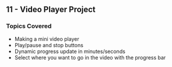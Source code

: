 ## 11 - Video Player Project

### Topics Covered

- Making a mini video player
- Play/pause and stop buttons
- Dynamic progress update in minutes/seconds
- Select where you want to go in the video with the progress bar
